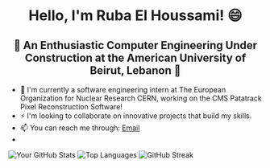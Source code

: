 <div align="center">
  
# Hello, I'm Ruba El Houssami! 😄

## 🌱 An Enthusiastic Computer Engineering Under Construction at the American University of Beirut, Lebanon 🌱

</div>

- 🔭 I'm currently a software engineering intern at The European Organization for Nuclear Research CERN, working on the CMS Patatrack Pixel Reconstruction Software!
- ⚡ I'm looking to collaborate on innovative projects that build my skills.
- 📫 You can reach me through: [Email](mailto:rhe34@mail.aub.edu)
- 

<!--
Here are some ideas to get you started:

- 🔭 I’m currently working on ...
- 🌱 I’m currently learning ...
- 👯 I’m looking to collaborate on ...
- 🤔 I’m looking for help with ...
- 💬 Ask me about ...
- 📫 How to reach me: ...
- 😄 Pronouns: ...
- ⚡ Fun fact: ...
-->

![Your GitHub Stats](https://github-readme-stats.vercel.app/api?username=RubaHoussami&show_icons=true&theme=white)
![Top Languages](https://github-readme-stats.vercel.app/api/top-langs/?username=RubaHoussami&layout=compact&theme=white)
![GitHub Streak](https://github-readme-streak-stats.herokuapp.com/?user=RubaHoussami&theme=white)
